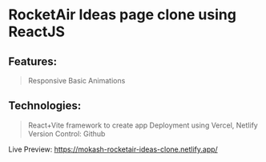 # RocketAir Ideas page clone using ReactJS

## Features:
> Responsive
> Basic Animations

## Technologies:
> React+Vite framework to create app
> Deployment using Vercel, Netlify
> Version Control: Github

Live Preview: https://mokash-rocketair-ideas-clone.netlify.app/
